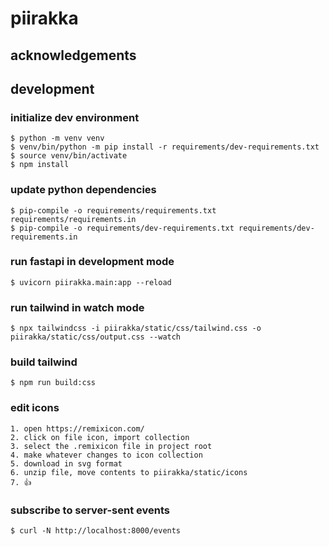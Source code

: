 # piirakka

## acknowledgements

## development

### initialize dev environment

    $ python -m venv venv
    $ venv/bin/python -m pip install -r requirements/dev-requirements.txt
    $ source venv/bin/activate
    $ npm install

### update python dependencies

    $ pip-compile -o requirements/requirements.txt requirements/requirements.in
    $ pip-compile -o requirements/dev-requirements.txt requirements/dev-requirements.in

### run fastapi in development mode

    $ uvicorn piirakka.main:app --reload

### run tailwind in watch mode

    $ npx tailwindcss -i piirakka/static/css/tailwind.css -o piirakka/static/css/output.css --watch

### build tailwind

    $ npm run build:css 

### edit icons

    1. open https://remixicon.com/
    2. click on file icon, import collection
    3. select the .remixicon file in project root
    4. make whatever changes to icon collection
    5. download in svg format
    6. unzip file, move contents to piirakka/static/icons
    7. 👍

### subscribe to server-sent events

    $ curl -N http://localhost:8000/events

